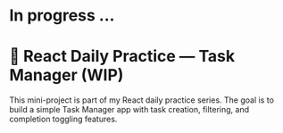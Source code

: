 # In progress ...

# 🧩 React Daily Practice — Task Manager (WIP)

This mini-project is part of my React daily practice series.
The goal is to build a simple Task Manager app with task creation, filtering, and completion toggling features.